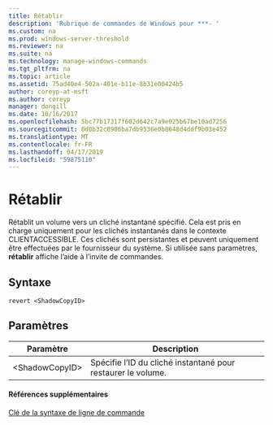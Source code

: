 ```yaml
---
title: Rétablir
description: 'Rubrique de commandes de Windows pour ***- '
ms.custom: na
ms.prod: windows-server-threshold
ms.reviewer: na
ms.suite: na
ms.technology: manage-windows-commands
ms.tgt_pltfrm: na
ms.topic: article
ms.assetid: 75ad40e4-502a-401e-b11e-8b31e00424b5
author: coreyp-at-msft
ms.author: coreyp
manager: dongill
ms.date: 10/16/2017
ms.openlocfilehash: 5bc77b17317f602d642c7a9e025b67be10ad7256
ms.sourcegitcommit: 0d0b32c8986ba7db9536e0b8648d4ddf9b03e452
ms.translationtype: MT
ms.contentlocale: fr-FR
ms.lasthandoff: 04/17/2019
ms.locfileid: "59875110"
---
```

# <a name="revert"></a>Rétablir



Rétablit un volume vers un cliché instantané spécifié. Cela est pris en charge uniquement pour les clichés instantanés dans le contexte CLIENTACCESSIBLE. Ces clichés sont persistantes et peuvent uniquement être effectuées par le fournisseur du système. Si utilisée sans paramètres, **rétablir** affiche l’aide à l’invite de commandes.

## <a name="syntax"></a>Syntaxe

```
revert <ShadowCopyID>
```

## <a name="parameters"></a>Paramètres

|Paramètre|Description|
|---------|-----------|
|\<ShadowCopyID>|Spécifie l’ID du cliché instantané pour restaurer le volume.|

#### <a name="additional-references"></a>Références supplémentaires

[Clé de la syntaxe de ligne de commande](command-line-syntax-key.md)